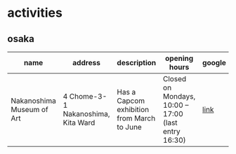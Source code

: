 # activities


## osaka

| name | address | description | opening hours | google | link |
|-|-|-|-|-|-|
| Nakanoshima Museum of Art | 4 Chome-3-1 Nakanoshima, Kita Ward | Has a Capcom exhibition from March to June | Closed on Mondays, 10:00 – 17:00 (last entry 16:30) | [link](https://maps.app.goo.gl/jABLtLC44cePABFe6) | [link](https://nakka-art.jp/en/exhibition-post/capcom-2025-en/) |